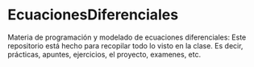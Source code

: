 # EcuacionesDiferenciales
Materia de programación y modelado de ecuaciones diferenciales: Este repositorio está hecho para recopilar todo lo visto en la clase. Es decir, prácticas, apuntes, ejercicios, el proyecto, examenes, etc.
